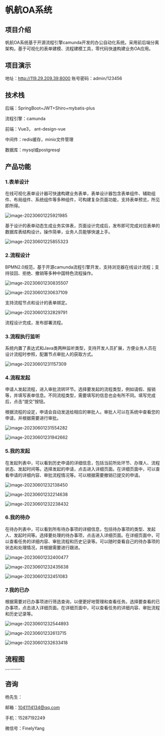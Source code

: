 # 帆航OA系统

##  项目介绍

​     帆航OA系统基于开源流程引擎camunda开发的办公自动化系统。采用前后端分离架构，基于可视化的表单建模、流程建模工具，零代码快速构建业务OA应用。

## 项目演示

地址：http://119.29.209.39:8000  账号密码：admin/123456

## 技术栈

后端：SpringBoot+JWT+Shiro+mybatis-plus

流程引擎：camunda

前端：Vue3， ant-design-vue

中间件：redis缓存，minio文件管理

数据库：mysql或postgresql

## 产品功能

### 1.表单设计

   在线可视化表单设计器可快速构建业务表单，表单设计器包含表单组件、辅助组件、布局组件、系统组件等多种组件，可构建复杂页面功能，支持表单预览，所见即所得。

![image-20230601225921985](images/image-20230601225921985.png)

   基于设计的表单动态生成业务实体表，页面设计完成后，发布即可完成对应表单的数据库表结构设计。操作简单，业务人员能够快速上手。

![image-20230601225855323](images/image-20230601225855323.png)

### 2.流程设计

​    BPMN2.0规范，基于开源camunda流程引擎开发，支持浏览器在线设计流程；支持驳回、拒绝、撤销等多种中国特色流程操作。

![image-20230601230835507](images/image-20230601230835507.png)

![image-20230601230637109](images/image-20230601230637109.png)

支持流程节点和设计的表单绑定。

![image-20230601232829791](images/image-20230601232829791.png)

流程设计完成，发布部署流程。

### 3.流程执行监听

​     系统内置了表达式和Java类两种监听类型，支持开发人员扩展，方便业务人员在设计流程时参照，配置节点审批人的获取方式。

![image-20230601231157309](images/image-20230601231157309.png)

### 4.流程发起

​      申请人发起流程，进入审批流转环节。选择要发起的流程类型，例如请假、报销等，并填写表单信息。不同流程类型，需要填写的信息也会有所不同。填写完成后，点击“提交”按钮。

​      根据流程的设定，申请会自动发送给相应的审批人。审批人可以在系统中查看您的申请，并根据需要进行审批。

![image-20230601231554282](images/image-20230601231554282.png)

![image-20230601231942662](images/image-20230601231942662.png)

### 5.我的发起

​     在发起列表中，可以看到历史申请的详细信息，包括当前所处环节、办理人、流程状态、发起时间等。选择发起的申请，点击进入详细页面。在详细页面中，可以查看申请的详细内容、审批流程情况等。可以根据需要撤销已提交的申请。

![image-20230601232138450](images/image-20230601232138450.png)

![image-20230601232214638](images/image-20230601232214638.png)

![image-20230601232238432](images/image-20230601232238432.png)

### 6.我的待办

​      在待办列表中，可以看到所有待办事项的详细信息，包括待办事项的类型、发起人、发起时间等。选择要处理的待办事项，点击进入详细页面。在详细页面中，可以查看任务的详细内容、审批流程和历史记录等。可以随时查看自己的待办事项的状态和处理情况，并根据需要进行跟进。

![image-20230601232400477](images/image-20230601232400477.png)

![image-20230601232435638](images/image-20230601232435638.png)

![image-20230601232451083](images/image-20230601232451083.png)

### 7.我的已办

​     根据需要对已办事项进行筛选查询，以便更好地管理和查看任务。选择要查看的已办事项，点击进入详细页面。在详细页面中，可以查看任务的详细内容、审批流程和历史记录等。

![image-20230601232544893](images/image-20230601232544893.png)

 ![image-20230601232613715](images/image-20230601232613715.png)

![image-20230601232633418](images/image-20230601232633418.png)

## 流程图

<img src="/Users/yangfeng/Library/Application Support/typora-user-images/image-20230703092238147.png" alt="image-20230703092238147" style="zoom:25%;" />

## 咨询

杨先生：

邮箱：[1041114134@qq.com](mailto:835487894@qq.com)

手机：15287192249

微信号：FinelyYang

